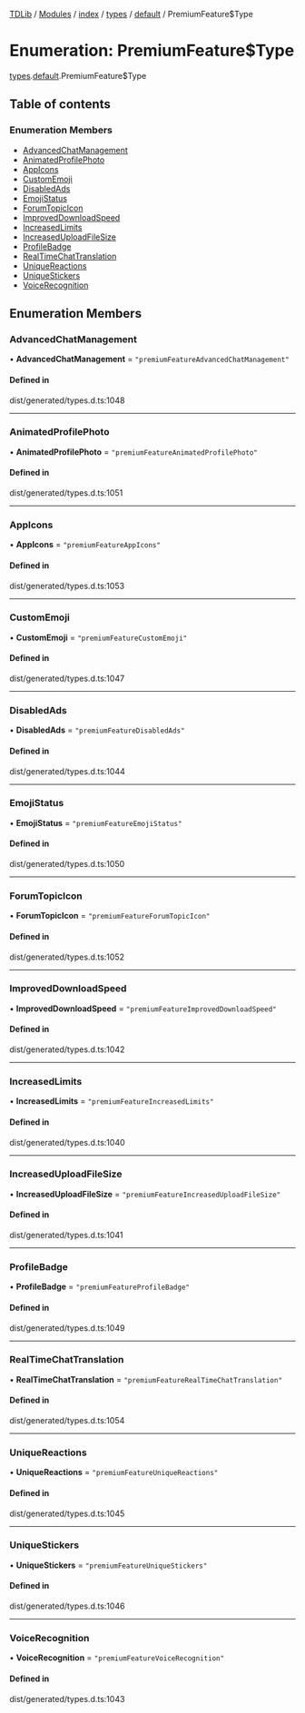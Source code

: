 [TDLib](../README.md) / [Modules](../modules.md) / [index](../modules/index.md) / [types](../modules/index.types.md) / [default](../modules/index.types.default.md) / PremiumFeature$Type

# Enumeration: PremiumFeature$Type

[types](../modules/index.types.md).[default](../modules/index.types.default.md).PremiumFeature$Type

## Table of contents

### Enumeration Members

- [AdvancedChatManagement](index.types.default.PremiumFeature_Type.md#advancedchatmanagement)
- [AnimatedProfilePhoto](index.types.default.PremiumFeature_Type.md#animatedprofilephoto)
- [AppIcons](index.types.default.PremiumFeature_Type.md#appicons)
- [CustomEmoji](index.types.default.PremiumFeature_Type.md#customemoji)
- [DisabledAds](index.types.default.PremiumFeature_Type.md#disabledads)
- [EmojiStatus](index.types.default.PremiumFeature_Type.md#emojistatus)
- [ForumTopicIcon](index.types.default.PremiumFeature_Type.md#forumtopicicon)
- [ImprovedDownloadSpeed](index.types.default.PremiumFeature_Type.md#improveddownloadspeed)
- [IncreasedLimits](index.types.default.PremiumFeature_Type.md#increasedlimits)
- [IncreasedUploadFileSize](index.types.default.PremiumFeature_Type.md#increaseduploadfilesize)
- [ProfileBadge](index.types.default.PremiumFeature_Type.md#profilebadge)
- [RealTimeChatTranslation](index.types.default.PremiumFeature_Type.md#realtimechattranslation)
- [UniqueReactions](index.types.default.PremiumFeature_Type.md#uniquereactions)
- [UniqueStickers](index.types.default.PremiumFeature_Type.md#uniquestickers)
- [VoiceRecognition](index.types.default.PremiumFeature_Type.md#voicerecognition)

## Enumeration Members

### AdvancedChatManagement

• **AdvancedChatManagement** = ``"premiumFeatureAdvancedChatManagement"``

#### Defined in

dist/generated/types.d.ts:1048

___

### AnimatedProfilePhoto

• **AnimatedProfilePhoto** = ``"premiumFeatureAnimatedProfilePhoto"``

#### Defined in

dist/generated/types.d.ts:1051

___

### AppIcons

• **AppIcons** = ``"premiumFeatureAppIcons"``

#### Defined in

dist/generated/types.d.ts:1053

___

### CustomEmoji

• **CustomEmoji** = ``"premiumFeatureCustomEmoji"``

#### Defined in

dist/generated/types.d.ts:1047

___

### DisabledAds

• **DisabledAds** = ``"premiumFeatureDisabledAds"``

#### Defined in

dist/generated/types.d.ts:1044

___

### EmojiStatus

• **EmojiStatus** = ``"premiumFeatureEmojiStatus"``

#### Defined in

dist/generated/types.d.ts:1050

___

### ForumTopicIcon

• **ForumTopicIcon** = ``"premiumFeatureForumTopicIcon"``

#### Defined in

dist/generated/types.d.ts:1052

___

### ImprovedDownloadSpeed

• **ImprovedDownloadSpeed** = ``"premiumFeatureImprovedDownloadSpeed"``

#### Defined in

dist/generated/types.d.ts:1042

___

### IncreasedLimits

• **IncreasedLimits** = ``"premiumFeatureIncreasedLimits"``

#### Defined in

dist/generated/types.d.ts:1040

___

### IncreasedUploadFileSize

• **IncreasedUploadFileSize** = ``"premiumFeatureIncreasedUploadFileSize"``

#### Defined in

dist/generated/types.d.ts:1041

___

### ProfileBadge

• **ProfileBadge** = ``"premiumFeatureProfileBadge"``

#### Defined in

dist/generated/types.d.ts:1049

___

### RealTimeChatTranslation

• **RealTimeChatTranslation** = ``"premiumFeatureRealTimeChatTranslation"``

#### Defined in

dist/generated/types.d.ts:1054

___

### UniqueReactions

• **UniqueReactions** = ``"premiumFeatureUniqueReactions"``

#### Defined in

dist/generated/types.d.ts:1045

___

### UniqueStickers

• **UniqueStickers** = ``"premiumFeatureUniqueStickers"``

#### Defined in

dist/generated/types.d.ts:1046

___

### VoiceRecognition

• **VoiceRecognition** = ``"premiumFeatureVoiceRecognition"``

#### Defined in

dist/generated/types.d.ts:1043
